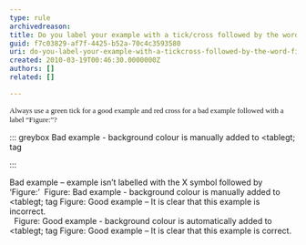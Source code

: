 ```yaml
---
type: rule
archivedreason: 
title: Do you label your example with a tick/cross followed by the word Figure:?
guid: f7c03829-af7f-4425-b52a-70c4c3593580
uri: do-you-label-your-example-with-a-tickcross-followed-by-the-word-figure
created: 2010-03-19T00:46:30.0000000Z
authors: []
related: []

---
```


<font size="2">        <font face="Verdana">Always use a green tick for a good example and red cross for a bad example followed with a label “Figure&#58;”?</font> </font>

<!--endintro-->


::: greybox
Bad example - background colour is manually added to &lt;tablegt; tag

:::


<font class="ms-rteCustom-FigureBad">Bad example – example isn’t labelled with the X symbol followed by ‘Figure&#58;’</font> 
<font class="ms-rteCustom-GreyBox"><font class="ms-rteCustom-FigureBad">Figure&#58; Bad example - background colour is manually added to &lt;tablegt; tag</font></font>
<font class="ms-rteCustom-FigureGood">Figure&#58; Good example – It is clear that this example is incorrect.<br></font> 
<font class="ms-rteCustom-GreyBox"><font class="ms-rteCustom-FigureGood">Figure&#58; Good example - background colour is automatically added to &lt;tablegt; tag</font></font>
<font class="ms-rteCustom-FigureGood">Figure&#58; Good example – It is clear that this example is correct.</font>
